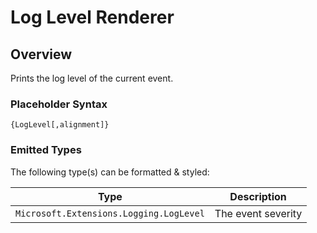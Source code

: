 ﻿# Log Level Renderer

## Overview

Prints the log level of the current event.

### Placeholder Syntax

```
{LogLevel[,alignment]}
```

### Emitted Types

The following type(s) can be formatted & styled:

|Type|Description|
|---|---|
|`Microsoft.Extensions.Logging.LogLevel`|The event severity|